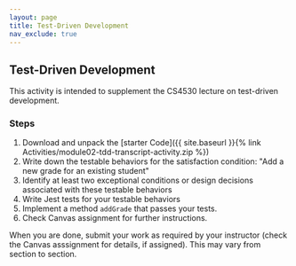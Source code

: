 ```yaml
---
layout: page
title: Test-Driven Development
nav_exclude: true
---
```


## Test-Driven Development

This activity is intended to supplement the CS4530 lecture on test-driven development.

### Steps
1. Download and unpack the  [starter Code]({{ site.baseurl }}{% link Activities/module02-tdd-transcript-activity.zip %})  
2. Write down the testable behaviors for the satisfaction condition: "Add a new grade for an existing student"
3. Identify at least two exceptional conditions or design decisions associated with these testable behaviors
4. Write Jest tests for your testable behaviors
5. Implement a method `addGrade` that passes your tests.
6. Check Canvas assignment for further instructions.

When you are done, submit your work as required by your instructor (check the Canvas asssignment for details, if assigned). This may vary from section to section.
